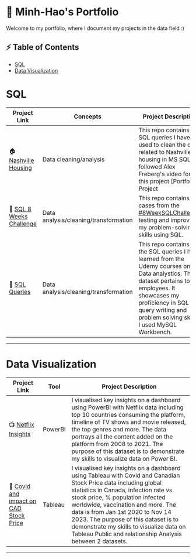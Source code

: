# 🔭 Minh-Hao's Portfolio 

Welcome to my portfolio, where I document my projects in the data field :) 

 ## ⚡ Table of Contents
- [SQL](#sql)
- [Data Visualization](#dataviz)

# SQL

| Project Link | Concepts | Project Description | 
|---|---|---|
| 🏠 [Nashville Housing](https://github.com/minhhaole/Data-Portfolio) | Data cleaning/analysis | This repo contains SQL queries I have used to clean the data related to Nashville housing in MS SQL. I followed Alex Freberg's video for this project [Portfolio Project | Data Cleaning in SQL] (https://www.youtube.com/watch?v=8rO7ztF4NtU&ab_channel=AlexTheAnalyst). |  
| 🌟 [SQL 8 Weeks Challenge](https://github.com/minhhaole/SQL-8-Weeks-Challenge) | Data analysis/cleaning/transformation | This repo contains cases from the [#8WeekSQLChallenge](https://8weeksqlchallenge.com), testing and improving my problem-solving skills using SQL. |
| 🏫 [SQL Queries](https://github.com/minhhaole/SQL-Queries---Udemy) | Data analysis/cleaning/transformation | This repo contains all the SQL queries I have learned from the Udemy courses on Data analystics. The dataset pertains to employees. It showcases my proficiency in SQL query writing and problem solving skills. I used MySQL Workbench. |


***

# Data Visualization

| Project Link | Tool | Project Description |
|---|---|---|
| 📺 [Netflix Insights](https://github.com/minhhaole/Netflix-Data-Visualization) | PowerBI | I visualised key insights on a dashboard using PowerBI with Netflix data including top 10 countries consuming the platform, timeline of TV shows and movie released, the top genres and more. The data portrays all the content added on the platform from 2008 to 2021. The purpose of this dataset is to demonstrate my skills to visualize data on Power BI. | 
| 💉 [Covid and impact on CAD Stock Price](https://github.com/minhhaole/Covid-Dashboard) | Tableau | I visualised key insights on a dashboard using Tableau with Covid and Canadian Stock Price data including global statistics in Canada, infection rate vs. stock price, % population infected worldwide, vaccination and more. The data is from Jan 1st 2020 to Nov 14 2023. The purpose of this dataset is to demonstrate my skills to visualize data on Tableau Public and relationship Analysis between 2 datasets. | 

***
